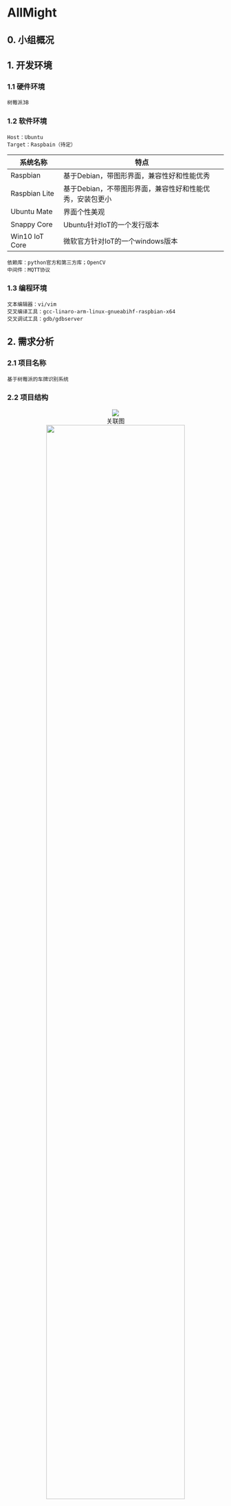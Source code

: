 # AllMight
## 0. 小组概况

## 1. 开发环境
### 1.1 硬件环境
	树莓派3B 
### 1.2 软件环境
	Host：Ubuntu  
	Target：Raspbain（待定）  

| 系统名称 | 特点 |  
| ---- | ---- |
|Raspbian|基于Debian，带图形界面，兼容性好和性能优秀|  
|Raspbian Lite|基于Debian，不带图形界面，兼容性好和性能优秀，安装包更小|  
|Ubuntu Mate|界面个性美观|  
|Snappy Core|Ubuntu针对IoT的一个发行版本|  
|Win10 IoT Core|微软官方针对IoT的一个windows版本|  

	依赖库：python官方和第三方库；OpenCV
	中间件：MQTT协议
### 1.3 编程环境
	文本编辑器：vi/vim  
	交叉编译工具：gcc-linaro-arm-linux-gnueabihf-raspbian-x64  
	交叉调试工具：gdb/gdbserver
## 2. 需求分析
### 2.1 项目名称
	基于树莓派的车牌识别系统
### 2.2 项目结构 
<div align=center><img src="https://github.com/zhangpeijie/Allmight/blob/master/README.md%20picture/%E5%9B%BE%E7%89%872.png?raw=true"/><br>关联图</div>
<div align=center><img src="https://github.com/zhangpeijie/Allmight/blob/master/README.md%20picture/%E5%9B%BE%E7%89%871.png?raw=true" height=80% weight=80%/><br>结构图</div>

### 2.3 功能需求
	1. 实现摄像头拍摄并定位车牌  
	2. 实现对图片内容的识别，生成车牌号码  
	3. 实现车牌号码的展示
### 2.4 软硬件要求
	硬件需求：  
		摄像头：playstation3 eyestation  
		开发板：树莓派3B  
	软件需求：  
		操作系统：RASPBIAN  
		编程环境：python、gcc、g++  
		依赖库：opencv、MQTT、Qt  
		集成开发环境：vim、pycharm、emacs
## 3. 构建目标系统
### 3.1 默认配置编译内核（使用交叉编译）
    安装必要依赖：sudo apt-get install git bc bison flex libssl-dev
    克隆Linux内核源码：git clone --depth=1 https://github.com/raspberrypi/linux
    克隆交叉编译工具：git clone https://github.com/raspberrypi/tools ~/tools
    更改环境变量：
    echo PATH=\$PATH:~/tools/arm-bcm2708/gcc-linaro-arm-linux-gnueabihf-raspbian-x64/bin >> ~/.bashrc
    source ~/.bashrc

    加载默认配置：
    cd linux
    KERNEL=kernel7
    make ARCH=arm CROSS_COMPILE=arm-linux-gnueabihf- bcm2709_defconfig

    执行make：
    make ARCH=arm CROSS_COMPILE=arm-linux-gnueabihf- zImage modules dtbs

    挂载SD卡：
    mkdir mnt
    mkdir mnt/fat32
    mkdir mnt/ext4
    sudo mount /dev/sdb1 mnt/fat32
    sudo mount /dev/sdb2 mnt/ext4

    安装到SD卡：
    sudo make ARCH=arm CROSS_COMPILE=arm-linux-gnueabihf- INSTALL_MOD_PATH=mnt/ext4 modules_install

    拷贝相关文件到SD卡：
    sudo cp mnt/fat32/$KERNEL.img mnt/fat32/$KERNEL-backup.img
    sudo cp arch/arm/boot/zImage mnt/fat32/$KERNEL.img
    sudo cp arch/arm/boot/dts/*.dtb mnt/fat32/
    sudo cp arch/arm/boot/dts/overlays/*.dtb* mnt/fat32/overlays/
    sudo cp arch/arm/boot/dts/overlays/README mnt/fat32/overlays/
    sudo umount mnt/fat32
    sudo umount mnt/ext4

    将SD卡插入树莓派开机，可以正常启动，Linux内核版本由Linux raspberrypi 4.14.79-v7+更新为Linux raspberrypi 4.19.37-v7+；
    查阅资料得知可能会存在无法启动的问题，原因是boot引导文件与内核版本不匹配，解决方式为将https://github.com/raspberrypi/f-
    irmware中的bootcode.bin，fixup.dat，start.elf三个文件拷贝到boot文件夹中替换原文件即可。

### 3.2 根据默认配置裁剪内核
    进入menuconfig配置内核：sudo make ARCH=arm CROSS_COMPILE=~/kernel/tools/arm-bcm2708/    gcc-linaro-arm-linux-gnueabihf-raspbian/bin/arm-linux-gnueabihf- menuconfig  
    配置选项    
| 配置 | 原因 |
| ---- | ---- |
|General setup||  
| Support for paging of anonymous memory (swap)（Y=>N）| 使用交换分区或者交换文件来做为虚拟内存，系统不需要虚拟内存 |
| BSD Process Accounting（Y=>N）| BSD进程记账支持，用户空间程序可以要求内核将进程的统计信息写入一个指定的文件，主要包括进程的创建时间/创建者/内存占用等信息，不必要的功能|
| Export task/process statistics through netlink（Y=>N）| 通过netlink接口向用户空间导出进程的统计信息，不必要的功能 |
| Automatic process group scheduling（Y=>N）| 每个TTY动态地创建任务分组(cgroup)，这样就可以降低高负载情况下的桌面延迟，系统没有桌面 |
| Support initial ramdisks compressed using gzip Support initial ramdisks compressed using bzip2（Y=>N）| 选择一种压缩方式，支持经过gzip压缩的ramdisk或cpio镜像 |
|Support initial ramdisks compressed using LZMA（Y=>N）| 选择一种压缩方式，支持经过gzip压缩的ramdisk或cpio镜像 |
|Support initial ramdisks compressed using XZ（Y=>N）| 选择一种压缩方式，支持经过gzip压缩的ramdisk或cpio镜像 |
|Support initial ramdisks compressed using LZO（Y=>N）| 选择一种压缩方式，支持经过gzip压缩的ramdisk或cpio镜像 |
|Support initial ramdisk/ramfs compressed using LZ4（Y=>N）| 选择一种压缩方式，支持经过gzip压缩的ramdisk或cpio镜像 |
|BUG() support（Y=>N）| 显示故障和失败条件(BUG和WARN)，嵌入式设备一般不需要 |
|Enable ELF core dumps（Y=>N）|内存转储支持，可以帮助调试ELF格式的程序，用于调试和开发用户态程序，不必要的功能|
|Enable VM event counters for /proc/vmstat（Y=>N）|显示较详细的信息(包含各种事件计数器)主要用于调试和统计，不必要的功能|
|Choose SLAB allocator (SLOB (Simple Allocator))|SLOB针对小型系统设计，做了非常激进的简化，以适用于内存非常有限(小于64M)的嵌入式环境|
|Profiling support（Y=>N）|支持对内核进行分析，内核体积将会显著增大，并且运行速度显著减慢|Enable loadable module support|
|Enable loadable module support||  
|Module versioning support（Y=>N）|允许使用为其他内核版本编译的模块，可会造成系统崩溃|
|Source checksum for all modules（Y=>N）|为模块添加"srcversion"字段，以帮助模块维护者准确的知道编译此模块所需要的源文件，从而可以校验源文件的变动，仅内核模块开发者需要它|
|Enable the block layer||
|Macintosh partition map support（Y=>N）|苹果的Macintosh平台使用的分区格式，目标是树莓派|
|Block layer debugging information in debugfs（Y=>N）|调试信息，不必要的功能|
|Processor type and features||
|Timer frequency (300 Hz)|处理多媒体数据选择300Hz较合适|
|Maximum number of CPUs (2-32)|多核处理器支持，CPU最大核数，选择4|
|Memory split (2G/2G user/kernel split)|内存空间，选择内核与用户空间各占2G|
|Device drivers||
|Broadcom STB GISB bus arbiter（Y）|Broadcom总线仲裁器|
|Multimedia support（M）|多媒体支持，作为模块编译|
|Sound card support（M=>N）|声卡支持，不需要的功能|
|Block devices（M）|块设备支持，作为模块编译|
|SPI support（M）|SPI支持，SD卡可使用SPI，作为模块编译|
|USB support（M）|USB支持，USB设备需要，作为模块编译|
|SCSI device support（M）|SCSI协议支持，作为模块编译|
|LED Class Support（M）|LED支持，作为模块编译|
|Executable file formats / Emulations||
|Enable core dump support（Y=>N）|核心转储(core dump)支持，用于应用程序的调试和开发，不必要的功能
|Filesystems||
|Dnotify support（Y=>N）|旧式的基于目录的文件变化的通知机制(已被Inotify取代)，不需要的功能|
|Print quota warnings to console (OBSOLETE)（Y=>N）|将QUOTA的警告信息直接显示在控制台上，不必要的功能|
|Old quota format support（Y=>N）|老旧的v1版配额格式(linux-2.4.22之前使用的格式)支持|
|Network File Systems（M=>N）|网络文件系统，不需要的功能|
|Miscellaneous filesystems（M=>N）|各种非主流的杂项文件系统，不需要的功能|
|MSDOS fs support（M=>N）|MSDOS文件系统(FAT16)，不需要的功能|
|CD-ROM/DVD Filesystems（M=>N）|CD-ROM/DVD光盘文件系统，不需要的功能|
|JFS filesystem support（M）|JFS文件系统，作为模块编译|
|XFS filesystem support（M）|XFS文件系统，作为模块编译|
|Overlay filesystem support（M）|Overlay 文件系统，作为模块编译|
|VFAT (Windows-95) fs support（M）|FAT32文件系统，作为模块编译|
|NTFS file system support（M）|NTFS文件系统，作为模块编译|
|Virtualization（Y=>N）|虚拟化，系统不需要的功能，不编译进内核|
|Kernel hacking（Y=>N）|内核分析，系统不需要的功能，不编译进内核|
|Networking support（Y=>N）|网络支持，系统本地处理，不需要网络功能，不编译进内核|
    按照上述默认配置编译内核的方法将裁剪后的内核编译安装到树莓派，可以正常运行，
    裁剪前Linux内核大小为5.2M，裁剪后内核大小减小为3.1M
### 3.3 加载与卸载至少一个模块程序
    首先用lsmod命令查看已经安装好的模块，得到如下结果：
<div align=center><img src="https://github.com/zhangpeijie/Allmight/blob/master/README.md%20picture/hw3_1.png?raw=true"/><br></div>
    然后用 lsmod | grep "media"命令进一步查看media模块的信息：
<div align=center><img src="https://github.com/zhangpeijie/Allmight/blob/master/README.md%20picture/hw3_2.png?raw=true"/><br></div>
    这里我特别检查了media模块的相关信息，然后利用modinfo命令查看media模块的具体信息：
<div align=center><img src="https://github.com/zhangpeijie/Allmight/blob/master/README.md%20picture/hw3_3.png?raw=true"/><br></div>
    insmod 加载模块，需要指定完整的路径和模块名字 模块依赖及路径信息，这样子才可以成功加载需要模块。查看模块依赖关系可用modinfo查看，利用上文可以看出media模块的路径是 /lib/modules/4.9.80-v7+/kernel/drivers/media/media.ko
    为了保证树莓派正常运行，选择一个没有用上的module进行实验，这个module是i2c_dev，这个module的相关信息如下所示：
<div align=center><img src="https://github.com/zhangpeijie/Allmight/blob/master/README.md%20picture/hw3_4.png?raw=true"/><br></div>
    i2c_dev的路径是：/lib/modules/4.9.80-v7+/kernel/drivers/i2c/i2c-dev.ko，因为这个module已经存在了，我首先将这个module删除，再用lsmod命令观察是否将这个module卸载，如图所示：
<div align=center><img src="https://github.com/zhangpeijie/Allmight/blob/master/README.md%20picture/hw3_5.png?raw=true"/><br></div>
    如此图所示，将i2c-dev删除后，观察列表中已经没有i2c-dev这个module了，然后利用insmod命令将这个module重新加载，而后利用lsmod命令观察是否将module成功加载，如下图所示：
<div align=center><img src="https://github.com/zhangpeijie/Allmight/blob/master/README.md%20picture/hw3_6.png?raw=true"/><br></div>
    可以观察到，这个module已经加载成功。
    这样，就成功加载与卸载了i2c-dev这个模块程序。  

### 3.4 创建用于应用开发的文件系统
    对于创建文件系统，思路是首先要对某个ram磁盘进行分区，然后进行文件系统的创建，最后将磁盘挂载到操作系统上的某个目录。
    首先进行磁盘分区，首先进入root获得更大权限以查看磁盘情况，如图所示：
<div align=center><img src="https://github.com/zhangpeijie/Allmight/blob/master/README.md%20picture/hm3_7.png?raw=true"/><br></div>
<div align=center><img src="https://github.com/zhangpeijie/Allmight/blob/master/README.md%20picture/hw3_8.png?raw=true"/><br></div>
    为了预防操作错误的影响，使用ram14进行进一步的实验，输入：fdisk /dev/ram14表示的是对ram14磁盘进行分区，然后再输入m查看帮助，最后再输入p可以查看该磁盘的分区情况。
<div align=center><img src="https://github.com/zhangpeijie/Allmight/blob/master/README.md%20picture/hw3_9.png?raw=true"/><br></div> 
    在输入“p”中可以看出，此时RAM14还没有分区，输入n创建一个新的分区，如图所示：
 <div align=center><img src="https://github.com/zhangpeijie/Allmight/blob/master/README.md%20picture/hw3_10.png?raw=true"/><br></div>
    从上图可以看出，选择的是默认的设置，即：创建了一个主分区，起始和截止位置都是选择了最前和最后，创建的这个分区占满了ram14，最后输入“p”观察建立的分区的情况，与刚才进行对比，在图中（红框）可以看出已经建立了一个分区。 
    操作系统通过文件系统管理文件及数据，磁盘或分区需要创建文件系统之后才能够为操作系统使用，  输入：mke2fs -t ext4 /dev/然14（用命令mke2fs为ram4分区创建文件系统）
<div align=center><img src="https://github.com/zhangpeijie/Allmight/blob/master/README.md%20picture/hw3_11.png?raw=true"/><br></div>
    而后需要挂载文件系统，输入:mount /dev/ram14    /mnt(把ram14分区挂载到mnt上)，并利用mount查看结果：
<div align=center><img src="https://github.com/zhangpeijie/Allmight/blob/master/README.md%20picture/hw3_12.png?raw=true"/><br></div>
    如红框显示，已经将文件系统创建并挂载  

## 4. 项目汇报  
### 4.1 整体  
    1. 整体架构：硬件：树莓派，摄像头；软件：opencv
    2. 系统架构：通过摄像头采集连续图像信息，使用opencv提取某一帧，在这一帧的基础上，运行模式识别算法，提取车牌信息并显示  
    3. 车牌识别算法设计：车牌识别算法设计，主要分为四部分：图像预处理、车牌定位、字符分割、字符识别。  
<div align=center><img src="https://github.com/zhangpeijie/Allmight/blob/master/README.md%20picture/hw4_1.jpg?raw=true"/><br>算法流程图</div>  

### 4.2 车牌识别算法  
#### 4.2.1 图像预处理
      通过opencv驱动摄像头，连续拍照，手动触发，提取窗口中显示的彩色图像。完整的三通道的彩色图像对于后续处理来说，数据过度冗余，
      降低了处理速度，所以图像预处理主要包含图像灰度化和二值化、图像压缩。  
      图像灰度化是将三通道的彩色图像，转化为8bit的RGB图像转化为8bit的灰度图。图像灰度化的方法有：分量法、最大值法、平均值法、加
      权法。在我们的方案设计中，采用了加权法：  
                    Gray = R*0.299 + G*0.587 + B*0.114
      对每个像素点，其像素值为三通道像素值的加权平均值。为了进一步加速上式：  
                    Gray = (R*76 + G*150 + B*30) >> 8 
      对于灰度图，其分辨率仍然超出识别的精度要求，因此采用抽值法进行采用，以进一步压缩数据量。对灰度图，每两行、两列抽取一个像素
      点作为压缩后像素点的值。  
      对压缩后的图像，则采用大津法二值化以进一步压缩数据和方便后续识别算法的处理。大津法通过将图像的前景、后景分离，前景即为待识
      别的车牌。
      大津法算法步骤如下:
      1)  先计算图像的直方图，即将图像所有的像素点按照0~255共256个bin，统计落在每个bin的像素点数量
      2)  归一化直方图，也即将每个bin中像素点数量除以总的像素点
      3)  i表示分类的阈值，也即一个灰度级，从0开始迭代
      4)  通过归一化的直方图，统计0~i 灰度级的像素(假设像素值在此范围的像素叫做前景像素) 所占整幅图像的比例w0，并统计前景像素的
      平均灰度u0；统计i~255灰度级的像素(假设像素值在此范围的像素叫做背景像素) 所占整幅图像的比例w1，并统计背景像素的平均灰度u1；
      5)  计算前景像素和背景像素的方差  
          g = w0*w1*(u0-u1) (u0-u1)
      6)  i++；转到4)，直到i为256时结束迭代
      7）将最大g相应的i值作为图像的全局阈值
<div align=center><img src="https://github.com/zhangpeijie/Allmight/blob/master/README.md%20picture/hw4_2.jpg?raw=true"/><br>原始输入图像</div>
<div align=center><img src="https://github.com/zhangpeijie/Allmight/blob/master/README.md%20picture/hw4_3.jpg?raw=true"/><br>预处理图像</div>

#### 4.2.2 车牌定位
      二值化的车牌图像，由于车牌周围的空白区域的干扰、车牌位置的漂移、拍照时的畸变等因素，仍不能直接用于识别，故此步骤，主要实现
      车牌的定位和倾斜校正。  
      车牌的定位采用sobel算子提取车牌边缘。Sobel算子的计算过程如下:  
      对图像上每一点gray分别在x、y方向上求导。  
      水平方向上将图像与大小为3*3的矩阵进行卷积：  
                                   |-1  0  1| 
                                Gx=|-2  0  2|*gray
                                   |-1  0  1|   
      垂直方向上将图像与大小为3*3的矩阵进行卷积：  
                                   |-1  -2  -1| 
                                Gx=| 0   0   0|*gray
                                   |-1  -2  -1|  
      在图像的每一点，结合以上两个结果求出近似梯度：  
                                G=√(Gx^2+Gy^2)
      通过sobel算子，提取出车牌边缘，进而采用投影法提取出车牌。  
      对提取出的车牌进一步采用hough变换进行倾斜纠正。它是先把直角坐标系的目标点映射到极坐标系上进行累积 ,即它是先使直角坐标系平
      面上任一直线上的所有点均累积到极坐标系的同一点集中去 ,然后通过寻找极坐标系中点集的峰值 ,来发现长的直线特征 .由于这种点集
      是通过累积统计得到的 ,因而能够容忍直线的间断 。  
<div align=center><img src="https://github.com/zhangpeijie/Allmight/blob/master/README.md%20picture/hw4_4.jpg?raw=true"/><br>定位后车牌的图像</div>

#### 4.2.3 字符分割
    对于定位后的头像，对每一列投影，记录每列白色像素点的个数，由于车牌字符间没有粘连，则投影中0值即为一个字符的起始点。
<div align=center><img src="https://github.com/zhangpeijie/Allmight/blob/master/README.md%20picture/hw4_5.PNG?raw=true"/><br>字符分割结果</div>

#### 4.2.4 字符识别
      在字符识别中，首先构建基准的参考模型，通过比较每个字符与模型的相似度，判断该字符的值。字符与模型间的相似度则采用皮尔逊相关
      系数来计算。在统计学中，皮尔逊相关系数相关系数（英语：Pearson product-moment correlation coefficient，又称作 PPMCC或
      PCCs,用r表示）用于度量两个变量X和Y之间的相关（线性相关），其值介于-1与1之间。通常情况下通过以下相关系数取值范围判断变量的
      相关强度：  
                                ρ_(x,y)=  (cov(X,Y))/(σ_x σ_y )= (E[(X-μx)(Y-μy)])/(σ_x σ_y )
      协方差是一个反映两个随机变量相关程度的指标，如果一个变量跟随着另一个变量同时变大或者变小，那么这两个变量的协方差就是正值，
      反之相反。虽然协方差能反映两个随机变量的相关程度（协方差大于0的时候表示两者正相关，小于0的时候表示两者负相关），但是协方差
      值的大小并不能很好地度量两个随机变量的关联程度，其值大小与两个变量的量纲有关，不适于比较。为了更好的度量两个随机变量的相关
      程度， Pearson相关系数其在协方差的基础上除以了两个随机变量的标准差。相关系数ρ相当于协方差的“标准化”，消除了量纲的影响。  
      对每个分割出的字符，同0-9十个参考模型做对比，计算同每个模型的皮尔逊相似度，提取最大的相似度对应参考模型作为该字符的值，最后
      返回最后结果。  
